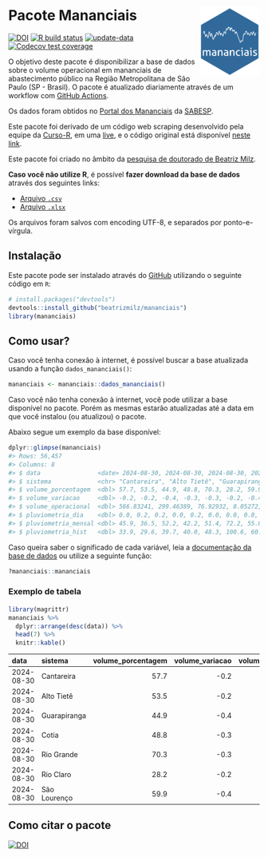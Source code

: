 
<!-- README.md is generated from README.Rmd. Please edit that file -->

# Pacote Mananciais <img src="man/figures/hexlogo.png" align="right" width = "120px"/>

<!-- badges: start -->

[![DOI](https://zenodo.org/badge/DOI/10.5281/zenodo.4733056.svg)](https://doi.org/10.5281/zenodo.4733056)
[![R build
status](https://github.com/beatrizmilz/mananciais/workflows/R-CMD-check/badge.svg)](https://github.com/beatrizmilz/mananciais/actions)
[![update-data](https://github.com/beatrizmilz/mananciais/actions/workflows/2-update_data.yaml/badge.svg)](https://github.com/beatrizmilz/mananciais/actions/workflows/2-update_data.yaml)
[![Codecov test
coverage](https://codecov.io/gh/beatrizmilz/mananciais/branch/master/graph/badge.svg)](https://codecov.io/gh/beatrizmilz/mananciais?branch=master)
<!-- badges: end -->

O objetivo deste pacote é disponibilizar a base de dados sobre o volume
operacional em mananciais de abastecimento público na Região
Metropolitana de São Paulo (SP - Brasil). O pacote é atualizado
diariamente através de um workflow com [GitHub
Actions](https://github.com/beatrizmilz/mananciais/actions).

Os dados foram obtidos no [Portal dos
Mananciais](http://mananciais.sabesp.com.br/Situacao) da
[SABESP](http://site.sabesp.com.br/site/Default.aspx).

Este pacote foi derivado de um código web scraping desenvolvido pela
equipe da [Curso-R](https://www.curso-r.com/), em uma
[live](https://youtu.be/jvZIxrMmOcQ), e o código original está
disponível [neste
link](https://github.com/curso-r/lives/blob/master/drafts/20200730_scraper_sabesp.R).

Este pacote foi criado no âmbito da [pesquisa de doutorado de Beatriz
Milz](https://beatrizmilz.github.io/tese/).

**Caso você não utilize R**, é possível **fazer download da base de
dados** através dos seguintes links:

- [Arquivo
  `.csv`](https://github.com/beatrizmilz/mananciais/raw/master/inst/extdata/mananciais.csv)
- [Arquivo
  `.xlsx`](https://github.com/beatrizmilz/mananciais/blob/master/inst/extdata/mananciais.xlsx?raw=true)

Os arquivos foram salvos com encoding UTF-8, e separados por
ponto-e-vírgula.

## Instalação

Este pacote pode ser instalado através do [GitHub](https://github.com/)
utilizando o seguinte código em `R`:

``` r
# install.packages("devtools")
devtools::install_github("beatrizmilz/mananciais")
library(mananciais)
```

## Como usar?

Caso você tenha conexão à internet, é possível buscar a base atualizada
usando a função `dados_mananciais()`:

``` r
mananciais <- mananciais::dados_mananciais() 
```

Caso você não tenha conexão à internet, você pode utilizar a base
disponível no pacote. Porém as mesmas estarão atualizadas até a data em
que você instalou (ou atualizou) o pacote.

Abaixo segue um exemplo da base disponível:

``` r
dplyr::glimpse(mananciais)
#> Rows: 56,457
#> Columns: 8
#> $ data                <date> 2024-08-30, 2024-08-30, 2024-08-30, 2024-08-30, 2…
#> $ sistema             <chr> "Cantareira", "Alto Tietê", "Guarapiranga", "Cotia…
#> $ volume_porcentagem  <dbl> 57.7, 53.5, 44.9, 48.8, 70.3, 28.2, 59.9, 57.9, 53…
#> $ volume_variacao     <dbl> -0.2, -0.2, -0.4, -0.3, -0.3, -0.2, -0.4, -0.1, -0…
#> $ volume_operacional  <dbl> 566.83241, 299.46389, 76.92932, 8.05272, 78.91103,…
#> $ pluviometria_dia    <dbl> 0.0, 0.2, 0.2, 0.0, 0.2, 0.0, 0.0, 0.0, 0.0, 0.0, …
#> $ pluviometria_mensal <dbl> 45.9, 36.5, 52.2, 42.2, 51.4, 72.2, 55.0, 45.9, 36…
#> $ pluviometria_hist   <dbl> 33.9, 29.6, 39.7, 40.0, 48.3, 100.6, 60.8, 33.9, 2…
```

Caso queira saber o significado de cada variável, leia a [documentação
da base de
dados](https://beatrizmilz.github.io/mananciais/reference/mananciais.html)
ou utilize a seguinte função:

``` r
?mananciais::mananciais
```

### Exemplo de tabela

``` r
library(magrittr)
mananciais %>% 
  dplyr::arrange(desc(data)) %>% 
  head(7) %>%
  knitr::kable()
```

| data       | sistema      | volume_porcentagem | volume_variacao | volume_operacional | pluviometria_dia | pluviometria_mensal | pluviometria_hist |
|:-----------|:-------------|-------------------:|----------------:|-------------------:|-----------------:|--------------------:|------------------:|
| 2024-08-30 | Cantareira   |               57.7 |            -0.2 |          566.83241 |              0.0 |                45.9 |              33.9 |
| 2024-08-30 | Alto Tietê   |               53.5 |            -0.2 |          299.46389 |              0.2 |                36.5 |              29.6 |
| 2024-08-30 | Guarapiranga |               44.9 |            -0.4 |           76.92932 |              0.2 |                52.2 |              39.7 |
| 2024-08-30 | Cotia        |               48.8 |            -0.3 |            8.05272 |              0.0 |                42.2 |              40.0 |
| 2024-08-30 | Rio Grande   |               70.3 |            -0.3 |           78.91103 |              0.2 |                51.4 |              48.3 |
| 2024-08-30 | Rio Claro    |               28.2 |            -0.2 |            3.85394 |              0.0 |                72.2 |             100.6 |
| 2024-08-30 | São Lourenço |               59.9 |            -0.4 |           53.17261 |              0.0 |                55.0 |              60.8 |

## Como citar o pacote

[![DOI](https://zenodo.org/badge/DOI/10.5281/zenodo.4733056.svg)](https://doi.org/10.5281/zenodo.4733056)

